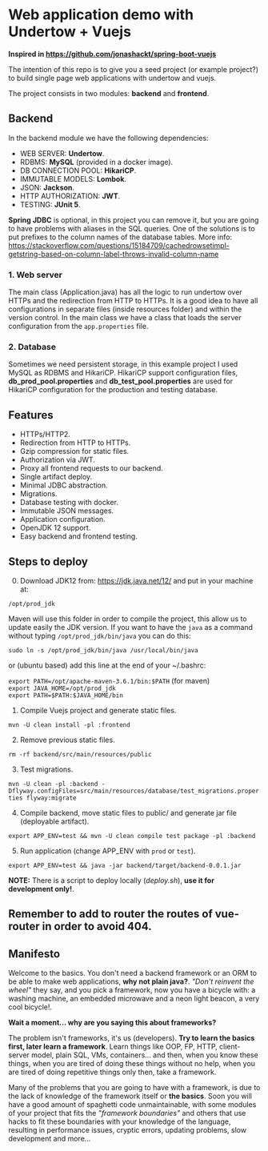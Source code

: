 # Web application demo with Undertow + Vuejs

**Inspired in https://github.com/jonashackt/spring-boot-vuejs**

The intention of this repo is to give you a seed project (or example project?) to build single page web applications with undertow and vuejs.

The project consists in two modules: **backend** and **frontend**.

## Backend

In the backend module we have the following dependencies:

* WEB SERVER: **Undertow**.
* RDBMS: **MySQL** (provided in a docker image).
* DB CONNECTION POOL: **HikariCP**.
* IMMUTABLE MODELS: **Lombok**.
* JSON: **Jackson**.
* HTTP AUTHORIZATION: **JWT**.
* TESTING: **JUnit 5**.

**Spring JDBC** is optional, in this project you can remove it, but you are going to have problems with aliases in the SQL queries.
One of the solutions is to put prefixes to the column names of the database tables. More info: https://stackoverflow.com/questions/15184709/cachedrowsetimpl-getstring-based-on-column-label-throws-invalid-column-name

### 1. Web server

The main class (Application.java) has all the logic to run undertow over HTTPs and the redirection from HTTP to HTTPs.
It is a good idea to have all configurations in separate files (inside resources folder) and within the version control.
In the main class we have a class that loads the server configuration from the `app.properties` file.

### 2. Database

Sometimes we need persistent storage, in this example project I used MySQL as RDBMS and HikariCP. HikariCP support configuration
files, **db_prod_pool.properties** and **db_test_pool.properties** are used for HikariCP configuration for the production and
testing database.

## Features

* HTTPs/HTTP2.
* Redirection from HTTP to HTTPs.
* Gzip compression for static files.
* Authorization via JWT.
* Proxy all frontend requests to our backend.
* Single artifact deploy.
* Minimal JDBC abstraction.
* Migrations.
* Database testing with docker.
* Immutable JSON messages.
* Application configuration.
* OpenJDK 12 support.
* Easy backend and frontend testing.

## Steps to deploy

0. Download JDK12 from: https://jdk.java.net/12/ and put in your machine at:

`/opt/prod_jdk`

Maven will use this folder in order to compile the project, this allow us to update easily the JDK version.
If you want to have the `java` as a command without typing `/opt/prod_jdk/bin/java` you can do this:

`sudo ln -s /opt/prod_jdk/bin/java /usr/local/bin/java`

or (ubuntu based) add this line at the end of your ~/.bashrc:

`export PATH=/opt/apache-maven-3.6.1/bin:$PATH` (for maven)\
`export JAVA_HOME=/opt/prod_jdk`\
`export PATH=$PATH:$JAVA_HOME/bin`

1. Compile Vuejs project and generate static files.

`mvn -U clean install -pl :frontend`

2. Remove previous static files.

`rm -rf backend/src/main/resources/public`

3. Test migrations.

`mvn -U clean -pl :backend -Dflyway.configFiles=src/main/resources/database/test_migrations.properties flyway:migrate`

4. Compile backend, move static files to public/ and generate jar file (deployable artifact).

`export APP_ENV=test && mvn -U clean compile test package -pl :backend`

5. Run application (change APP_ENV with `prod` or `test`).

`export APP_ENV=test && java -jar backend/target/backend-0.0.1.jar`

**NOTE:** There is a script to deploy locally (_deploy.sh_), **use it for development only!**.

## Remember to add to router the routes of vue-router in order to avoid 404.

## Manifesto

Welcome to the basics. You don't need a backend framework or an ORM to be able to make web applications, **why not plain java?**.
_"Don't reinvent the wheel"_ they say, and you pick a framework, now you have a bicycle with: a washing machine, an embedded
microwave and a neon light beacon, a very cool bicycle!.

**Wait a moment... why are you saying this about frameworks?**

The problem isn't frameworks, it's us (developers). **Try to learn the basics first, later learn a framework**.
Learn things like OOP, FP, HTTP, client-server model, plain SQL, VMs, containers... and then, when you know these things, when you are tired 
of doing these things without no help, when you are tired of doing repetitive things only then, take a framework.

Many of the problems that you are going to have with a framework, is due to the lack of knowledge of the framework itself or
**the basics**. Soon you will have a good amount of spaghetti code unmaintainable, with some modules of your project that 
fits the _"framework boundaries"_ and others that use hacks to fit these boundaries with your knowledge of the language,
resulting in performance issues, cryptic errors, updating problems, slow development and more... 